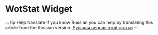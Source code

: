 # WotStat Widget

::: tip Help translate
If you know Russian you can help by translating this article from the Russian version.
[Русская версия этой статьи](/ru/guide/widgets/wotstat/)
:::
